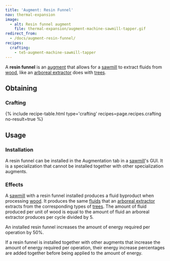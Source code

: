 ```yaml
---
title: 'Augment: Resin Funnel'
nav: thermal-expansion
image:
  - alt: Resin funnel augment
    file: thermal-expansion/augment-machine-sawmill-tapper.gif
redirect_from:
  - /docs/augment-resin-funnel/
recipes:
  crafting:
    - te5-augment-machine-sawmill-tapper
---
```


A **resin funnel** is an [augment](/docs/thermal-expansion/augments/) that allows for a
[sawmill](/docs/thermal-expansion/sawmill/) to extract fluids from
[wood](https://minecraft.gamepedia.com/Wood), like an [arboreal
extractor](/docs/thermal-expansion/arboreal-extractor/) does with
[trees](https://minecraft.gamepedia.com/Tree).


Obtaining
---------

### Crafting
{% include recipe-table.html type='crafting' recipes=page.recipes.crafting no-result=true %}


Usage
-----

### Installation
A resin funnel can be installed in the Augmentation tab in a
[sawmill](/docs/thermal-expansion/sawmill/)'s GUI. It is a specialization that cannot be installed
together with other specialization augments.

### Effects
A [sawmill](/docs/thermal-expansion/sawmill/) with a resin funnel installed produces a fluid
byproduct when processing [wood](https://minecraft.gamepedia.com/Wood). It
produces the same [fluids](/docs/thermal-expansion/arboreal-extractor/#products) that an [arboreal
extractor](/docs/thermal-expansion/arboreal-extractor/) extracts from the corresponding types of
[trees](https://minecraft.gamepedia.com/Tree). The amount of fluid produced per
unit of wood is equal to the amount of fluid an arboreal extractor produces per
cycle divided by 5.

An installed resin funnel increases the amount of energy required per operation
by 50%.

If a resin funnel is installed together with other augments that increase the
amount of energy required per operation, their energy increase percentages are
added together before being applied to the amount of energy.
